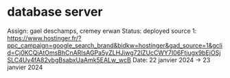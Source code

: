 # database server

Assign: gael deschamps, cremey erwan
Status: deployed
source 1: https://www.hostinger.fr/?ppc_campaign=google_search_brand&bidkw=hostinger&gad_source=1&gclid=Cj0KCQiAtOmsBhCnARIsAGPa5yZLHJiwg72lZUcCWY7I06Ftjugx9bEjOSjSLC4Uv4fA82vbgBsabxUaAmk5EALw_wcB
Date: 22 janvier 2024 → 23 janvier 2024